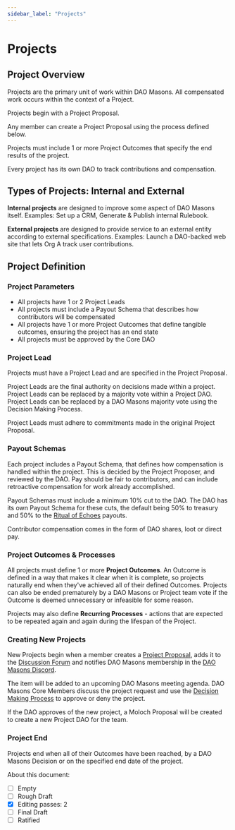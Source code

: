 ```yaml
---
sidebar_label: "Projects"
---
```


# Projects

## Project Overview

Projects are the primary unit of work within DAO Masons. All compensated work occurs within the context of a Project.

Projects begin with a Project Proposal.

Any member can create a Project Proposal using the process defined below.

Projects must include 1 or more Project Outcomes that specify the end results of the project.

Every project has its own DAO to track contributions and compensation.

## Types of Projects: Internal and External

**Internal projects** are designed to improve some aspect of DAO Masons itself. Examples: Set up a CRM, Generate & Publish internal Rulebook.

**External projects** are designed to provide service to an external entity according to external specifications. Examples: Launch a DAO-backed web site that lets Org A track user contributions.

## Project Definition

### Project Parameters

- All projects have 1 or 2 Project Leads
- All projects must include a Payout Schema that describes how contributors will be compensated
- All projects have 1 or more Project Outcomes that define tangible outcomes, ensuring the project has an end state
- All projects must be approved by the Core DAO

### Project Lead

Projects must have a Project Lead and are specified in the Project Proposal.

Project Leads are the final authority on decisions made within a project. Project Leads can be replaced by a majority vote within a Project DAO. Project Leads can be replaced by a DAO Masons majority vote using the Decision Making Process.

Project Leads must adhere to commitments made in the original Project Proposal.

### Payout Schemas

Each project includes a Payout Schema, that defines how compensation is handled within the project. This is decided by the Project Proposer, and reviewed by the DAO. Pay should be fair to contributors, and can include retroactive compensation for work already accomplished.

Payout Schemas must include a minimum 10% cut to the DAO. The DAO has its own Payout Schema for these cuts, the default being 50% to treasury and 50% to the [Ritual of Echoes](/docs/Rituals/ritual-of-echoes) payouts.

Contributor compensation comes in the form of DAO shares, loot or direct pay.

### Project Outcomes & Processes

All projects must define 1 or more **Project Outcomes**. An Outcome is defined in a way that makes it clear when it is complete, so projects naturally end when they've achieved all of their defined Outcomes. Projects can also be ended prematurely by a DAO Masons or Project team vote if the Outcome is deemed unnecessary or infeasible for some reason.

Projects may also define **Recurring Processes** - actions that are expected to be repeated again and again during the lifespan of the Project.

### Creating New Projects

New Projects begin when a member creates a [Project Proposal](/docs/Templates/project-proposal), adds it to the [Discussion Forum](https://commonwealth.im/dao-masons/discussions/Project%20Proposals) and notifies DAO Masons membership in the [DAO Masons Discord](https://discord.gg/FydbKxFnyU).

The item will be added to an upcoming DAO Masons meeting agenda.
DAO Masons Core Members discuss the project request and use the [Decision Making Process](/docs/Rules/decision-making) to approve or deny the project.

If the DAO approves of the new project, a Moloch Proposal will be created to create a new Project DAO for the team.

### Project End

Projects end when all of their Outcomes have been reached, by a DAO Masons Decision or on the specified end date of the project.

About this document:

- [ ] Empty
- [ ] Rough Draft
- [x] Editing passes: 2
- [ ] Final Draft
- [ ] Ratified
